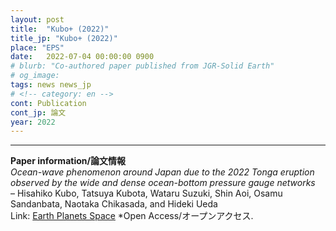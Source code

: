 ```yaml
---
layout: post
title:  "Kubo+ (2022)"
title_jp: "Kubo+ (2022)"
place: "EPS"
date:   2022-07-04 00:00:00 0900
# blurb: "Co-authored paper published from JGR-Solid Earth"
# og_image:
tags: news news_jp
# <!-- category: en -->
cont: Publication
cont_jp: 論文
year: 2022
---
```


<!-- ![イメージ](../../../../../assets/mypaperimg/SDB+2022.png) -->

<!-- ""---
""---
### Analyzed
This study reveals, for the first time, that tsunamis can be caused by the so-called "*trapdoor faulting*" mechanism in a submarine caldera, Sumisu caldera, in the Izu-Bonin Arc. Most of the results are done during my PhD at Earthquake Research Institute, the University of Tokyo. The seismic analysis parts are done during my summer visit at Caltech SeismoLab.

See a brief summary of this paper in the website of [Earthquake Research Institute, the University of Tokyo]().

""---
###
この研究では，全世界で初めて「トラップドア断層破壊」と呼ばれる海底火山現象が大きな津波を引き起こすことを，スミスカルデラという伊豆小笠原島弧にある海底カルデラ火山の事例を元に明らかにしました．本研究の主に津波解析に基づく解析の大部分は，私が東京大学地震研究所での博士課程期間中に行なった研究で，博士論文のメインテーマでした．また地震波解析パートに関しては，2019年夏に米国カリフォルニア工科大のSeismoLabにおいて行なった滞在研究がもととなっています.

この論文の簡易的な要約は，[東京大学地震研究所のウェブサイト]()に掲載されています．是非ご覧ください．

""--- -->
---
**Paper information/論文情報** <br>
*Ocean-wave phenomenon around Japan due to the 2022 Tonga eruption observed by the wide and dense ocean-bottom pressure gauge networks* <br>
– Hisahiko Kubo, Tatsuya Kubota, Wataru Suzuki, Shin Aoi, Osamu Sandanbata, Naotaka Chikasada, and Hideki Ueda
<br>
Link: [Earth Planets Space](https://doi.org/10.1186/s40623-022-01663-w) *Open Access/オープンアクセス.
